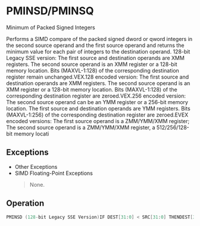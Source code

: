 # PMINSD/PMINSQ

Minimum of Packed Signed Integers

Performs a SIMD compare of the packed signed dword or qword integers in the second source operand and the first source operand and returns the minimum value for each pair of integers to the destination operand.
128-bit Legacy SSE version: The first source and destination operands are XMM registers.
The second source operand is an XMM register or a 128-bit memory location.
Bits (MAXVL-1:128) of the corresponding destination register remain unchanged.VEX.128 encoded version: The first source and destination operands are XMM registers.
The second source operand is an XMM register or a 128-bit memory location.
Bits (MAXVL-1:128) of the corresponding destination register are zeroed.VEX.256 encoded version: The second source operand can be an YMM register or a 256-bit memory location.
The first source and destination operands are YMM registers.
Bits (MAXVL-1:256) of the corresponding destination register are zeroed.EVEX encoded versions: The first source operand is a ZMM/YMM/XMM register; The second source operand is a ZMM/YMM/XMM register, a 512/256/128-bit memory locati

## Exceptions

- Other Exceptions
- SIMD Floating-Point Exceptions
  > None.

## Operation

```C
PMINSD (128-bit Legacy SSE Version)IF DEST[31:0] < SRC[31:0] THENDEST[31:0] := DEST[31:0];ELSEDEST[31:0] := SRC[31:0]; FI;(* Repeat operation for 2nd through 7th words in source and destination operands *)IF DEST[127:96] < SRC[127:96] THENDEST[127:96] := DEST[127:96];ELSEDEST[127:96] := SRC[127:96]; FI;DEST[MAXVL-1:128] (Unmodified)VPMINSD (VEX.128 Encoded Version)IF SRC1[31:0] < SRC2[31:0] THENDEST[31:0] := SRC1[31:0];ELSEDEST[31:0] := SRC2[31:0]; FI;(* Repeat operation for 2nd through 3rd dwords in source and destination operands *)IF SRC1[127:96] < SRC2[127:96] THENDEST[127:96] := SRC1[127:96];ELSEDEST[127:96] := SRC2[127:96]; FI;DEST[MAXVL-1:128] := 0VPMINSD (VEX.256 Encoded Version)IF SRC1[31:0] < SRC2[31:0] THENDEST[31:0] := SRC1[31:0];ELSEDEST[31:0] := SRC2[31:0]; FI;(* Repeat operation for 2nd through 7th dwords in source and destination operands *)IF SRC1[255:224] < SRC2[255:224] THENDEST[255:224] := SRC1[255:224];ELSEVPMINSD (EVEX Encoded Versions)(KL, VL) = (4, 128), (8, 256), (16, 512)FOR j := 0 TO KL-1i := j * 32IF k1[j] OR *no writemask* THENIF (EVEX.b = 1) AND (SRC2 *is memory*)THEN IF SRC1[i+31:i] < SRC2[31:0] THEN DEST[i+31:i] := SRC1[i+31:i];ELSE DEST[i+31:i] := SRC2[31:0]; FI;ELSE IF SRC1[i+31:i] < SRC2[i+31:i] THEN DEST[i+31:i] := SRC1[i+31:i];ELSE DEST[i+31:i] := SRC2[i+31:i]; FI;FI;ELSE IF *merging-masking*; merging-maskingTHEN *DEST[i+31:i] remains unchanged*ELSE ; zeroing-maskingDEST[i+31:i] := 0FIFI;ENDFOR;DEST[MAXVL-1:VL] := 0VPMINSQ (EVEX Encoded Versions)(KL, VL) = (2, 128), (4, 256), (8, 512)FOR j := 0 TO KL-1i := j * 64IF k1[j] OR *no writemask* THENIF (EVEX.b = 1) AND (SRC2 *is memory*)THEN IF SRC1[i+63:i] < SRC2[63:0] THEN DEST[i+63:i] := SRC1[i+63:i];ELSE DEST[i+63:i] := SRC2[63:0]; FI;ELSE IF SRC1[i+63:i] < SRC2[i+63:i] THEN DEST[i+63:i] := SRC1[i+63:i];ELSE DEST[i+63:i] := SRC2[i+63:i]; FI;FI;ELSE IF *merging-masking*; merging-maskingTHEN *DEST[i+63:i] remains unchanged*ELSE ; zeroing-maskingDEST[i+63:i] := 0FIFI;Intel C/C++ Compiler Intrinsic EquivalentVPMINSD __m512i _mm512_min_epi32( __m512i a, __m512i b);VPMINSD __m512i _mm512_mask_min_epi32(__m512i s, __mmask16 k, __m512i a, __m512i b);VPMINSD __m512i _mm512_maskz_min_epi32( __mmask16 k, __m512i a, __m512i b);VPMINSQ __m512i _mm512_min_epi64( __m512i a, __m512i b);VPMINSQ __m512i _mm512_mask_min_epi64(__m512i s, __mmask8 k, __m512i a, __m512i b);VPMINSQ __m512i _mm512_maskz_min_epi64( __mmask8 k, __m512i a, __m512i b);VPMINSD __m256i _mm256_mask_min_epi32(__m256i s, __mmask16 k, __m256i a, __m256i b);VPMINSD __m256i _mm256_maskz_min_epi32( __mmask16 k, __m256i a, __m256i b);VPMINSQ __m256i _mm256_mask_min_epi64(__m256i s, __mmask8 k, __m256i a, __m256i b);VPMINSQ __m256i _mm256_maskz_min_epi64( __mmask8 k, __m256i a, __m256i b);VPMINSD __m128i _mm_mask_min_epi32(__m128i s, __mmask8 k, __m128i a, __m128i b);VPMINSD __m128i _mm_maskz_min_epi32( __mmask8 k, __m128i a, __m128i b);VPMINSQ __m128i _mm_mask_min_epi64(__m128i s, __mmask8 k, __m128i a, __m128i b);VPMINSQ __m128i _mm_maskz_min_epu64( __mmask8 k, __m128i a, __m128i b);(V)PMINSD __m128i _mm_min_epi32 ( __m128i a, __m128i b);VPMINSD __m256i _mm256_min_epi32 (__m256i a, __m256i b);
```
